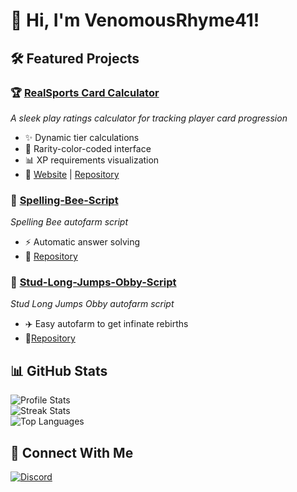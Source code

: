 # 👋 Hi, I'm VenomousRhyme41!

## 🛠️ Featured Projects
### 🏆 [RealSports Card Calculator](https://github.com/VenomousRhyme41/RealSports-CardCalc)
_A sleek play ratings calculator for tracking player card progression_
- ✨ Dynamic tier calculations
- 🎨 Rarity-color-coded interface
- 📊 XP requirements visualization
- 🔗 [Website](https://venomousrhyme41.github.io/RealSports-CardCalc.github.io/) | [Repository](https://github.com/VenomousRhyme41/RealSports-CardCalc)

### 🐝 [Spelling-Bee-Script](https://github.com/VenomousRhyme41/Spelling-Bee-Script)
_Spelling Bee autofarm script_
- ⚡ Automatic answer solving
- 🔗 [Repository](https://github.com/VenomousRhyme41/Spelling-Bee-Script)

### 🏃 [Stud-Long-Jumps-Obby-Script](https://github.com/VenomousRhyme41/Stud-Long-Jumps-Obby-Script)
_Stud Long Jumps Obby autofarm script_
- ✈️ Easy autofarm to get infinate rebirths
- 🔗[Repository](https://github.com/VenomousRhyme41/Stud-Long-Jumps-Obby-Script)



## 📊 GitHub Stats
  
![Profile Stats](https://github-readme-stats.vercel.app/api?username=VenomousRhyme41&show_icons=true&theme=dark&hide_border=true&count_private=true&include_all_commits=true)  
![Streak Stats](https://streak-stats.demolab.com?user=VenomousRhyme41&theme=dark&hide_border=true)  
![Top Languages](https://github-readme-stats.vercel.app/api/top-langs/?username=VenomousRhyme41&layout=compact&theme=dark&hide_border=true)

## 📱 Connect With Me
  <a href="[https://discord.gg/](https://discord.com/channels/@me/1259721964118085653)">
    <img src="https://img.shields.io/badge/Discord-%237289DA.svg?logo=discord&logoColor=white" alt="Discord">
  </a>
</p>
